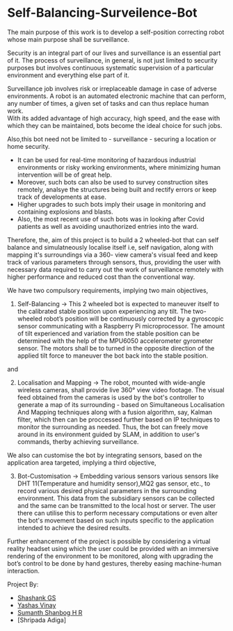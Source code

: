 # Self-Balancing-Surveilence-Bot

The main purpose of this work is to develop a self-position correcting robot whose main purpose shall be surveillance.

Security is an integral part of our lives and surveillance is an essential part of it. 
The process of surveillance, in general, is not just limited to security purposes but involves continuous systematic supervision of a particular environment and everything else part of it. 

Surveillance job involves risk or irreplaceable damage in case of adverse environments.
A robot is an automated electronic machine that can perform, any number of times, a given set of tasks and can thus replace human work.  
With its added advantage of high accuracy, high speed, and the ease with which they can be maintained, bots become the ideal choice for such jobs.

Also,this bot need not be limited to - surveillance - securing a location or home security. 
- It can be used for real-time monitoring of  hazardous industrial environments or risky working environments, 
where minimizing human intervention will be of great help. 
- Moreover, such bots can also be used to survey construction sites remotely, analsye the structures being built
and rectify errors or keep track of developments at ease. 
- Higher upgrades to such bots imply their usage in monitoring and containing explosions and blasts.
- Also, the most recent use of such bots was in looking after Covid patients as well as avoiding unauthorized entries into the ward. 


Therefore, the, aim of this project is to build a 2 wheeled-bot that can self balance and simulatneously localise itself i.e, self navigation, along with mapping it's
surroundings via a 360- view camera's visual feed and keep track of various parameters through sensors, thus, providing the user with necessary data required to carry out the
work of surveillance remotely with higher performance and reduced cost than the conventional way.


We have two compulsory requirements, implying two main objectives,

1) Self-Balancing
 -> This 2 wheeled bot is expected to maneuver itself to the calibrated stable position upon experiencing any tilt.
The two-wheeled robot’s position will be continuously corrected by a gyroscopic sensor communicating with a Raspberry Pi microprocessor.
The amount of tilt experienced and variation from the stable position can be determined with the help of the MPU6050 accelerometer gyrometer sensor. 
The motors shall be to turned in the opposite direction of the applied tilt force to maneuver the bot back into the stable position.

and

2) Localisation and Mapping
 -> The robot, mounted with wide-angle wireless cameras, shall provide live 360° view video footage.
The visual feed obtained from the cameras is used by the bot's controller to generate a map of its surrounding - based on Simultaneous Localisation And Mapping techniques along with a fusion algorithm, say, Kalman filter, which then can be proccessed further based on IP techniques to monitor the surrounding as needed. 
Thus, the bot can freely move around in its environment guided by SLAM, in addition to user's commands, therby achieving surveillance.

We also can customise the bot by integrating sensors, based on the application area targeted, 
implying a third objective,

3) Bot-Customisation
 -> Embedding various sensors various sensors like DHT 11(Temperature and humidity sensor),MQ2 gas sensor, etc., to record various desired physical parameters in the surrounding
 environment. This data from the subsidiary sensors can be collected and the same can be transmitted to the local host or server.
The user there can utilise this to perform necessary computations or even alter the bot's movement based on such inputs specific to the application intended to achieve the
desired results.


Further enhancement of the project is possible by considering a virtual reality headset 
using which the user could be provided with an immersive rendering of the environment to be monitored, 
along with upgrading the bot’s control to be done by hand gestures, thereby easing machine-human interaction.


Project By:

- [Shashank GS](https://github.com/GS-Shashank)
- [Yashas Vinay](https://github.com/YashasV9) 
- [Sumanth Shanbog H R](https://github.com/cosmos-shanbog)
- [Shripada Adiga]
